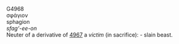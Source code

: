 <body>
  <p>G4968<br>  σφάγιον  <br> sphagion  <br><i>sfag‘-ee-on </i><br>Neuter of a derivative of <a href="g4967.htm">4967</a>  a <i>victim</i> (in sacrifice): - slain beast.<br></p>
 </body>